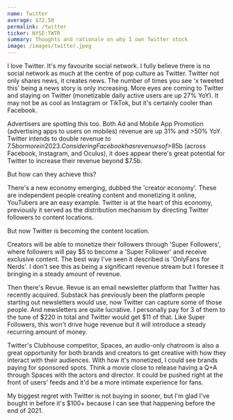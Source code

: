 ```yaml
---
name: Twitter
average: $72.50
permalink: /twitter
ticker: NYSE:TWTR
summary: Thoughts and rationale on why I own Twitter stock
image: /images/twitter.jpeg
---
```


I love Twitter. It's my favourite social network. I fully believe there is no social network as much at the centre of pop culture as Twitter. Twitter not only shares news, it creates news. The number of times you see 'x tweeted this' being a news story is only increasing. More eyes are coming to Twitter and staying on Twitter (monetizable daily active users are up 27% YoY). It may not be as cool as Instagram or TikTok, but it's certainly cooler than Facebook.

Advertisers are spotting this too. Both Ad and Mobile App Promotion (advertising apps to users on mobiles) revenue are up 31% and >50% YoY. Twitter intends to double revenue to $7.5b or more in 2023. Considering Facebook has revenues of >$85b (across Facebook, Instagram, and Oculus), it does appear there's great potential for Twitter to increase their revenue beyond $7.5b.

But how can they achieve this?

There's a new economy emerging, dubbed the 'creator economy'. These are independent people creating content and monetizing it online, YouTubers are an easy example. Twitter is at the heart of this economy, previously it served as the distribution mechanism by directing Twitter followers to content locations.

But now Twitter is becoming the content location.

Creators will be able to monetize their followers through 'Super Followers', where followers will pay $5 to become a 'Super Follower' and receive exclusive content. The best way I've seen it described is 'OnlyFans for Nerds'. I don't see this as being a significant revenue stream but I foresee it bringing in a steady amount of revenue.

Then there's Revue. Revue is an email newsletter platform that Twitter has recently acquired. Substack has previously been the platform people starting out newsletters would use, now Twitter can capture some of those people. And newsletters are quite lucrative. I personally pay for 3 of them to the tune of $220 in total and Twitter would get $11 of that. Like Super Followers, this won't drive huge revenue but it will introduce a steady recurring amount of money.

Twitter's Clubhouse competitor, Spaces, an audio-only chatroom is also a great opportunity for both brands and creators to get creative with how they interact with their audiences. With how it's monetized, I could see brands paying for sponsored spots. Think a movie close to release having a Q+A through Spaces with the actors and director. It could be pushed right at the front of users' feeds and it'd be a more intimate experience for fans.

My biggest regret with Twitter is not buying in sooner, but I'm glad I've bought in before it's $100+ because I can see that happening before the end of 2021.
